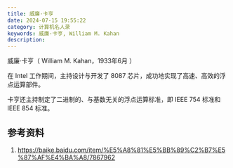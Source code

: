 ```yaml
---
title: 威廉·卡亨
date: 2024-07-15 19:55:22
category: 计算机名人录
keywords: 威廉·卡亨, William M. Kahan
description: 
---
```


威廉·卡亨（ William M. Kahan，1933年6月 ）


在 Intel 工作期间，主持设计与开发了 8087 芯片，成功地实现了高速、高效的浮点运算部件。

卡亨还主持制定了二进制的、与基数无关的浮点运算标准，即 IEEE 754 标准和 IEEE 854 标准。

## 参考资料
1. https://baike.baidu.com/item/%E5%A8%81%E5%BB%89%C2%B7%E5%87%AF%E4%BA%A8/7867962
